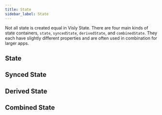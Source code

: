 ```yaml
---
title: State
sidebar_label: State
---
```


Not all state is created equal in Visly State. There are four main kinds of state containers, `state`, `syncedState`, `derivedState`, and `combinedState`. They each have slightly different properties and are often used in combination for larger apps.

## State

## Synced State

## Derived State

## Combined State

